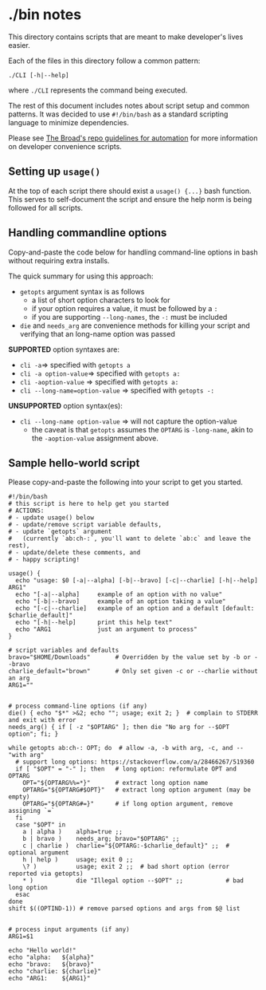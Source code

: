 # ./bin notes

This directory contains scripts that are meant to make developer's lives easier.

Each of the files in this directory follow a common pattern:

```shell
./CLI [-h|--help]
```

where `./CLI` represents the command being executed.

The rest of this document includes notes about script setup and common patterns.
It was decided to use `#!/bin/bash` as a standard scripting language to minimize dependencies.

Please see
[The Broad's repo guidelines for automation](https://broadworkbench.atlassian.net/wiki/spaces/TLR/pages/2952298505/GitHub+Repo+Standards#Repository-automation-standards)
for more information on developer convenience scripts.

## Setting up `usage()`

At the top of each script there should exist a `usage() {...}` bash function.
This serves to self-document the script and ensure the help norm is being followed for all scripts.

## Handling commandline options

Copy-and-paste the code below for handling command-line options in bash
without requiring extra installs.

The quick summary for using this approach:

- `getopts` argument syntax is as follows
  - a list of short option characters to look for
  - if your option requires a value, it must be followed by a `:`
  - if you are supporting `--long-names`, the `-:` must be included
- `die` and `needs_arg` are convenience methods for killing your script and verifying that an long-name option was passed

**SUPPORTED** option syntaxes are:

- `cli -a`=> specified with `getopts a`
- `cli -a option-value`=> specified with `getopts a:`
- `cli -aoption-value` => specified with `getopts a:`
- `cli --long-name=option-value` => specified with `getopts -:`

**UNSUPPORTED** option syntax(es):

- `cli --long-name option-value` => will not capture the option-value
  - the caveat is that `getopts` assumes the `OPTARG` is `-long-name`,
    akin to the `-aoption-value` assignment above.

## Sample hello-world script

Please copy-and-paste the following into your script to get you started.

```shell
#!/bin/bash
# this script is here to help get you started
# ACTIONS:
# - update usage() below
# - update/remove script variable defaults,
# - update `getopts` argument
#   (currently `ab:ch-:`, you'll want to delete `ab:c` and leave the rest),
# - update/delete these comments, and
# - happy scripting!

usage() {
  echo "usage: $0 [-a|--alpha] [-b|--bravo] [-c|--charlie] [-h|--help] ARG1"
  echo "[-a|--alpha]     example of an option with no value"
  echo "[-b|--bravo]     example of an option taking a value"
  echo "[-c|--charlie]   example of an option and a default [default: $charlie_default]"
  echo "[-h|--help]      print this help text"
  echo "ARG1             just an argument to process"
}

# script variables and defaults
bravo="$HOME/Downloads"       # Overridden by the value set by -b or --bravo
charlie_default="brown"       # Only set given -c or --charlie without an arg
ARG1=""


# process command-line options (if any)
die() { echo "$*" >&2; echo ""; usage; exit 2; }  # complain to STDERR and exit with error
needs_arg() { if [ -z "$OPTARG" ]; then die "No arg for --$OPT option"; fi; }

while getopts ab:ch-: OPT; do  # allow -a, -b with arg, -c, and -- "with arg"
  # support long options: https://stackoverflow.com/a/28466267/519360
  if [ "$OPT" = "-" ]; then   # long option: reformulate OPT and OPTARG
    OPT="${OPTARG%%=*}"       # extract long option name
    OPTARG="${OPTARG#$OPT}"   # extract long option argument (may be empty)
    OPTARG="${OPTARG#=}"      # if long option argument, remove assigning `=`
  fi
  case "$OPT" in
    a | alpha )    alpha=true ;;
    b | bravo )    needs_arg; bravo="$OPTARG" ;;
    c | charlie )  charlie="${OPTARG:-$charlie_default}" ;;  # optional argument
    h | help )     usage; exit 0 ;;
    \? )           usage; exit 2 ;;  # bad short option (error reported via getopts)
    * )            die "Illegal option --$OPT" ;;            # bad long option
  esac
done
shift $((OPTIND-1)) # remove parsed options and args from $@ list


# process input arguments (if any)
ARG1=$1

echo "Hello world!"
echo "alpha:   ${alpha}"
echo "bravo:   ${bravo}"
echo "charlie: ${charlie}"
echo "ARG1:    ${ARG1}"
```
